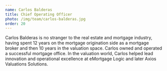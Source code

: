```yaml
---
name: Carlos Balderas
title: Chief Operating Officer
photo: /img/team/carlos-balderas.jpg
order: 20
---
```


Carlos Balderas is no stranger to the real estate and mortgage industry, having spent 12 years on the mortgage origination side as a mortgage broker and then 10 years in the valuation space. Carlos owned and operated a successful mortgage office.   In the valuation world,  Carlos helped lead innovation and operational excellence at eMortgage Logic and later Axios Valuations Solutions.
